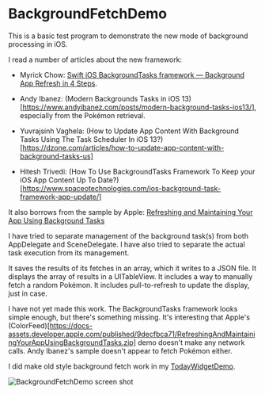 # BackgroundFetchDemo

This is a basic test program to demonstrate the new mode of background processing in iOS. 

I read a number of articles about the new framework:

* Myrick Chow: [Swift iOS BackgroundTasks framework — Background App Refresh in 4 Steps](https://itnext.io/swift-ios-13-backgroundtasks-framework-background-app-refresh-in-4-steps-3da32e65bc3d).

* Andy Ibanez: (Modern Backgrounds Tasks in iOS 13)[https://www.andyibanez.com/posts/modern-background-tasks-ios13/], especially from the Pokémon retrieval.

* Yuvrajsinh Vaghela: (How to Update App Content With Background Tasks Using The Task Scheduler In iOS 13?)[https://dzone.com/articles/how-to-update-app-content-with-background-tasks-us]

* Hitesh Trivedi: (How To Use BackgroundTasks Framework To Keep your iOS App Content Up To Date?)[https://www.spaceotechnologies.com/ios-background-task-framework-app-update/]

It also borrows from the sample by Apple: [Refreshing and Maintaining Your App Using Background Tasks](https://developer.apple.com/documentation/backgroundtasks/refreshing_and_maintaining_your_app_using_background_tasks)

I have tried to separate management of the background task(s) from both AppDelegate and SceneDelegate. I have also tried to separate the actual task execution from its management.

It saves the results of its fetches in an array, which it writes to a JSON file. It displays the array of results in a UITableView. It includes a way to manually fetch a random Pokémon. It includes pull-to-refresh to update the display, just in case.

I have not yet made this work. The BackgroundTasks framework looks simple enough, but there's something missing. It's interesting that Apple's (ColorFeed)[https://docs-assets.developer.apple.com/published/9decfbca71/RefreshingAndMaintainingYourAppUsingBackgroundTasks.zip] demo doesn't make any network calls. Andy Ibanez's sample doesn't appear to fetch Pokémon either.

I did make old style background fetch work in my [TodayWidgetDemo](https://github.com/bwake2012/TodayWidgetDemo).

![BackgroundFetchDemo screen shot](https://octodex.github.com/images/yaktocat.png)
